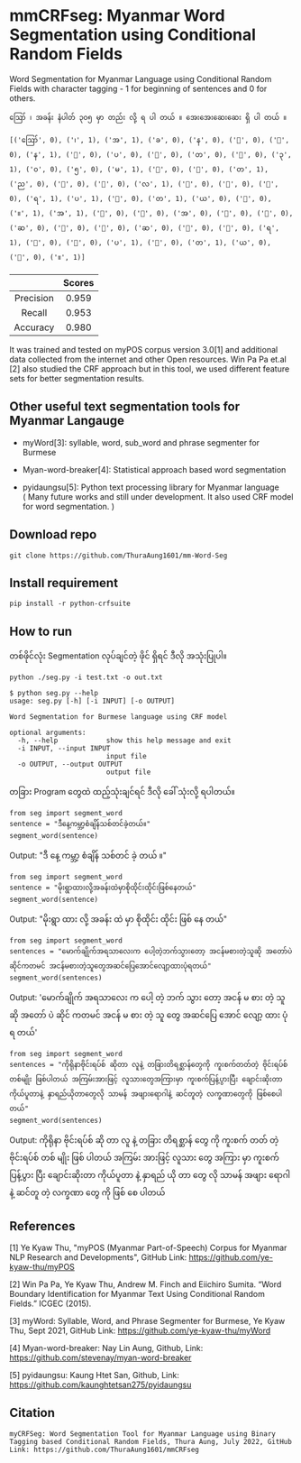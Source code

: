 # mmCRFseg: Myanmar Word Segmentation using Conditional Random Fields

Word Segmentation for Myanmar Language using Conditional Random Fields with character tagging - 1 for beginning of sentences and 0 for others.

```{r, engine='bash', count_lines}
ဪ ၊ အခန်း နံပါတ် ၃၀၅ မှာ တည်း လို့ ရ ပါ တယ် ။ အေးအေးဆေးဆေး ရှိ ပါ တယ် ။
```

```{r, engine='bash', count_lines}
[('ဪ', 0), ('၊', 1), ('အ', 1), ('ခ', 0), ('န', 0), ('်', 0), ('း', 0), ('န', 1), ('ံ', 0), ('ပ', 0), ('ါ', 0), ('တ', 0), ('်', 0), ('၃', 1), ('၀', 0), ('၅', 0), ('မ', 1), ('ှ', 0), ('ာ', 0), ('တ', 1), ('ည', 0), ('်', 0), ('း', 0), ('လ', 1), ('ိ', 0), ('ု', 0), ('့', 0), ('ရ', 1), ('ပ', 1), ('ါ', 0), ('တ', 1), ('ယ', 0), ('်', 0), ('။', 1), ('အ', 1), ('ေ', 0), ('း', 0), ('အ', 0), ('ေ', 0), ('း', 0), ('ဆ', 0), ('ေ', 0), ('း', 0), ('ဆ', 0), ('ေ', 0), ('း', 0), ('ရ', 1), ('ှ', 0), ('ိ', 0), ('ပ', 1), ('ါ', 0), ('တ', 1), ('ယ', 0), ('်', 0), ('။', 1)]
```

|                             | Scores       |
|:---------------------------:|:------------:|
| Precision                   | 0.959        |
| Recall                      | 0.953        |
| Accuracy                    | 0.980        |

It was trained and tested on myPOS corpus version 3.0[1] and additional data collected from the internet and other Open resources. Win Pa Pa et.al [2] also studied the CRF approach but in this tool, we used different feature sets for better segmentation results.

## Other useful text segmentation tools for Myanmar Langauge
- myWord[3]: syllable, word, sub_word and phrase segmenter for Burmese <br />

- Myan-word-breaker[4]: Statistical approach based word segmentation

- pyidaungsu[5]: Python text processing library for Myanmar language <br />
( Many future works and still under development. It also used CRF model for word segmentation. )

## Download repo

```{r, engine='bash', count_lines}
git clone https://github.com/ThuraAung1601/mm-Word-Seg
```

## Install requirement

```{r, engine='bash', count_lines}
pip install -r python-crfsuite
```

## How to run

တစ်ဖိုင်လုံး Segmentation လုပ်ချင်တဲ့ ဖိုင် ရှိရင် ဒီလို အသုံးပြုပါ။

```{r, engine='bash', count_lines}
python ./seg.py -i test.txt -o out.txt
```

```{r, engine='bash', count_lines}
$ python seg.py --help
usage: seg.py [-h] [-i INPUT] [-o OUTPUT]

Word Segmentation for Burmese language using CRF model

optional arguments:
  -h, --help            show this help message and exit
  -i INPUT, --input INPUT
                        input file
  -o OUTPUT, --output OUTPUT
                        output file
```

တခြား Program ​တွေထဲ ထည့်သုံးချင်ရင် ဒီလို ​ခေါ် သုံးလို့ ရပါတယ်။

```{r, engine='bash', count_lines}
from seg import segment_word
sentence = "ဒီနေ့ကမ္ဘာ့စံချိန်သစ်တင်ခဲ့တယ်။"
segment_word(sentence)
```

Output: "ဒီ နေ့ ကမ္ဘာ့ စံချိန် သစ်တင် ခဲ့ တယ် ။"


```{r, engine='bash', count_lines}
from seg import segment_word
sentence = "မိုးရွာထားလို့အခန်းထဲမှာစိုထိုင်းထိုင်းဖြစ်နေတယ်"
segment_word(sentence)
```

Output: "မိုးရွာ ထား လို့ အခန်း ထဲ မှာ စိုထိုင်း ထိုင်း ဖြစ် နေ တယ်"

```{r, engine='bash', count_lines}
from seg import segment_word
sentences = "မောက်ချိုက်အရသာလေးက ပေါ့တဲ့ဘက်သွားတော့ အငန်မစားတဲ့သူဆို အတော်ပဲ ဆိုင်ကတမင် အငန်မစားတဲ့သူတွေအဆင်ပြေအောင်လျော့ထားပုံရတယ်"
segment_word(sentences)
```
Output: 'မောက်ချိုက် အရသာလေး က ပေါ့ တဲ့ ဘက် သွား တော့ အငန် မ စား တဲ့ သူ ဆို အတော် ပဲ ဆိုင် ကတမင် အငန် မ စား တဲ့ သူ တွေ အဆင်ပြေ အောင် လျော့ ထား ပုံ ရ တယ်'

```{r, engine='bash', count_lines}
from seg import segment_word
sentences = "ကိုရိုနာဗိုင်းရပ်စ် ဆိုတာ လူနဲ့ တခြားတိရစ္ဆာန်တွေကို ကူးစက်တတ်တဲ့ ဗိုင်းရပ်စ် တစ်မျိုး ဖြစ်ပါတယ် အကြမ်းအားဖြင့် လူသားတွေအကြားမှာ ကူးစက်ပြန့်ပွားပြီး ချောင်းဆိုးတာ ကိုယ်ပူတာနဲ့ နှာရည်ယိုတာတွေလို သာမန် အဖျားရောဂါနဲ့ ဆင်တူတဲ့ လက္ခဏာတွေကို ဖြစ်စေပါတယ်"
segment_word(sentences)
```
Output: ကိုရိုနာ ဗိုင်းရပ်စ် ဆို တာ လူ နဲ့ တခြား တိရစ္ဆာန် တွေ ကို ကူးစက် တတ် တဲ့ ဗိုင်းရပ်စ် တစ် မျိုး ဖြစ် ပါတယ် အကြမ်း အားဖြင့် လူသား တွေ အကြား မှာ ကူးစက် ပြန့်ပွား ပြီး ချောင်းဆိုးတာ ကိုယ်ပူတာ နဲ့ နှာရည် ယို တာ တွေ လို သာမန် အဖျား ရောဂါ နဲ့ ဆင်တူ တဲ့ လက္ခဏာ တွေ ကို ဖြစ် စေ ပါတယ် 

## References

[1] Ye Kyaw Thu, "myPOS (Myanmar Part-of-Speech) Corpus for Myanmar NLP Research and Developments", GitHub Link: https://github.com/ye-kyaw-thu/myPOS

[2] Win Pa Pa, Ye Kyaw Thu, Andrew M. Finch and Eiichiro Sumita. “Word Boundary Identification for Myanmar Text Using Conditional Random Fields.” ICGEC (2015).

[3] myWord: Syllable, Word, and Phrase Segmenter for Burmese, Ye Kyaw Thu, Sept 2021, GitHub Link: https://github.com/ye-kyaw-thu/myWord  

[4] Myan-word-breaker: Nay Lin Aung, Github, Link: https://github.com/stevenay/myan-word-breaker 

[5] pyidaungsu: Kaung Htet San, Github, Link: https://github.com/kaunghtetsan275/pyidaungsu

## Citation
```
myCRFSeg: Word Segmentation Tool for Myanmar Language using Binary Tagging based Conditional Random Fields, Thura Aung, July 2022, GitHub Link: https://github.com/ThuraAung1601/mmCRFseg  
```
